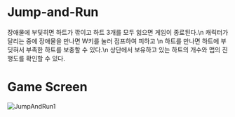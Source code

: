 # Jump-and-Run

장애물에 부딪히면 하트가 깎이고 하트 3개를 모두 잃으면 게임이 종료된다.\n
캐릭터가 달리는 중에 장애물을 만나면 W키를 눌러 점프하여 피하고 \n
하트를 만나면 하트에 부딪혀서 부족한 하트를 보충할 수 있다.\n
상단에서 보유하고 있는 하트의 개수와 맵의 진행도를 확인할 수 있다.

# Game Screen
![JumpAndRun1](https://github.com/Y1K5/Jump-and-Run/assets/86797091/d813899b-e332-4ca3-9585-83ccaccc2fb5)
